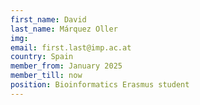 ```yaml
---
first_name: David
last_name: Márquez Oller
img:
email: first.last@imp.ac.at
country: Spain
member_from: January 2025
member_till: now
position: Bioinformatics Erasmus student
---
```

